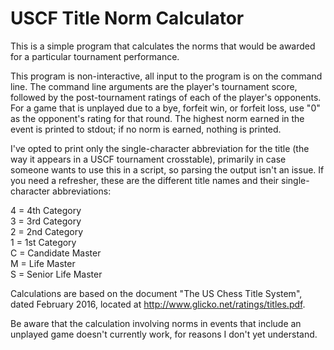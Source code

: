 # USCF Title Norm Calculator

This is a simple program that calculates the norms that would be
awarded for a particular tournament performance.

This program is non-interactive, all input to the program is on
the command line.  The command line arguments are the player's
tournament score, followed by the post-tournament ratings of each
of the player's opponents.  For a game that is unplayed due to
a bye, forfeit win, or forfeit loss, use "0" as the opponent's
rating for that round.  The highest norm earned in the event
is printed to stdout; if no norm is earned, nothing is printed.

I've opted to print only the single-character abbreviation for
the title (the way it appears in a USCF tournament crosstable),
primarily in case someone wants to use this in a script, so
parsing the output isn't an issue.  If you need a refresher,
these are the different title names and their single-character
abbreviations:

4 = 4th Category<br>
3 = 3rd Category<br>
2 = 2nd Category<br>
1 = 1st Category<br>
C = Candidate Master<br>
M = Life Master<br>
S = Senior Life Master

Calculations are based on the document "The US Chess Title System",
dated February 2016, located at http://www.glicko.net/ratings/titles.pdf.

Be aware that the calculation involving norms in events that include
an unplayed game doesn't currently work, for reasons I don't yet
understand.
